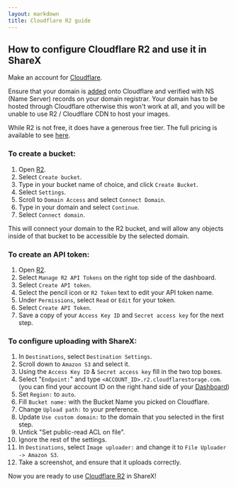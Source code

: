 ```yaml
---
layout: markdown
title: Cloudflare R2 guide
---
```


## How to configure Cloudflare R2 and use it in ShareX

Make an account for [Cloudflare](https://cloudflare.com).

Ensure that your domain is [added](https://developers.cloudflare.com/fundamentals/get-started/setup/add-site/) onto Cloudflare and verified with NS (Name Server) records on your domain registrar. Your domain has to be hosted through Cloudflare otherwise this won't work at all, and you will be unable to use R2 / Cloudflare CDN to host your images.

While R2 is not free, it does have a generous free tier. The full pricing is available to see [here](https://developers.cloudflare.com/r2/platform/pricing/).

### To create a bucket: 

1. Open [R2](https://dash.cloudflare.com/?to=/:account/r2).
2. Select `Create bucket`.
3. Type in your bucket name of choice, and click `Create Bucket`.
4. Select `Settings`.
5. Scroll to `Domain Access` and select `Connect Domain`.
6. Type in your domain and select `Continue`.
7. Select `Connect domain`.

This will connect your domain to the R2 bucket, and will allow any objects inside of that bucket to be accessible by the selected domain.

### To create an API token:

1.  Open [R2](https://dash.cloudflare.com/?to=/:account/r2).
2.  Select `Manage R2 API Tokens` on the right top side of the dashboard.
3.  Select `Create API token`.
4.  Select the pencil icon or `R2 Token` text to edit your API token name.
5.  Under `Permissions`, select `Read` or `Edit` for your token.
6.  Select `Create API Token`.
7.  Save a copy of your `Access Key ID` and `Secret access key` for the next step.

### To configure uploading with ShareX: 

1. In `Destinations`, select `Destination Settings`.
2. Scroll down to `Amazon S3` and select it.
3. Using the `Access Key ID` & `Secret access key` fill in the two top boxes.
4. Select "`Endpoint:`" and type `<ACCOUNT_ID>.r2.cloudflarestorage.com`. (you can find your account ID on the right hand side of your [Dashboard](https://dash.cloudflare.com/?to=/:account/r2))
5. Set `Region:` to `auto`.
6. Fill `Bucket name:` with the Bucket Name you picked on Cloudflare.
7. Change `Upload path:` to your preference. 
8. Update `Use custom domain:` to the domain that you selected in the first step.
9. Untick "Set public-read ACL on file".
9. Ignore the rest of the settings.
10. In `Destinations`, select `Image uploader:` and change it to `File Uploader -> Amazon S3`.
11. Take a screenshot, and ensure that it uploads correctly.

Now you are ready to use [Cloudflare R2](https://www.cloudflare.com/products/r2) in ShareX!